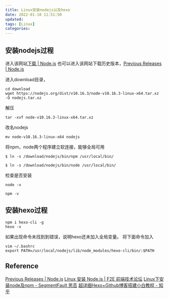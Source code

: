 ```yaml
---
title: Linux安装nodejs以及hexo
date: 2022-01-10 11:51:50
updated:
tags: [Linux]
categories:
---
```


## 安装nodejs过程
进入该网站[下载 | Node.js](https://nodejs.org/zh-cn/download/)
也可以进入该网站下载历史版本，[Previous Releases | Node.js](https://nodejs.org/en/download/releases/)

进入download目录，
```
cd download
wget https://nodejs.org/dist/v10.16.3/node-v10.16.3-linux-x64.tar.xz  -O nodejs.tar.xz
```
解压
```
tar -xvf node-v10.16.3-linux-x64.tar.xz
```
改名nodejs
```
mv node-v10.16.3-linux-x64 nodejs
```
将npm，node两个程序建立软连接，能够全局可用
```
$ ln -s /download/nodejs/bin/npm /usr/local/bin/ 

$ ln -s /download/nodejs/bin/node /usr/local/bin/
```

检查是否安装
```
node -v

npm -v
```

## 安装hexo过程
```
npm i hexo-cli -g
hexo -v
```
如果出现命令未找到到错误，说明hexo还未加入全局变量。
将下面命令加入
```
vim ~/.bashrc
export PATH=/usr/local/nodejs/lib/node_modules/hexo-cli/bin/:$PATH 
```

## Reference

[Previous Releases | Node.js](https://nodejs.org/en/download/releases/)
[Linux 安装 Node.js | F2E 前端技术论坛](https://learnku.com/articles/32767)
[Linux下安装node及npm - SegmentFault 思否](https://segmentfault.com/a/1190000024422534)
[超详细Hexo+Github博客搭建小白教程 - 知乎](https://zhuanlan.zhihu.com/p/35668237)
